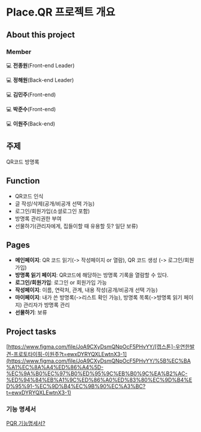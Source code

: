 # Place.QR 프로젝트 개요

## About this project

### Member

💻   **전종원**(Front-end Leader)

💻   **정해원**(Back-end Leader)

💻   **김민주**(Front-end)

💻   **박준수**(Front-end)

💻   **이원주**(Back-end)

## 주제

QR코드 방명록

## Function

- QR코드 인식
- 글 작성/삭제(공개/비공개 선택 가능)
- 로그인/회원가입(소셜로그인 포함)
- 방명록 관리권한 부여
- 선물하기(관리자에게, 집들이할 때 유용할 듯? 일단 보류)

## Pages

- **메인페이지**: QR 코드 읽기(-> 작성페이지 or 열람), QR 코드 생성 (-> 로그인/회원가입)
- **방명록 읽기 페이지**: QR코드에 해당하는 방명록 기록을 열람할 수 있다.
- **로그인/회원가입**: 로그인 or 회원가입 가능
- **작성페이지**: 이름, 연락처, 관계, 내용 작성(공개/비공개 선택 가능)
- **마이페이지**: 내가 쓴 방명록(->리스트 확인 가능), 방명록 목록(->방명록 읽기 페이지) 관리자가 방명록 관리
- **선물하기**: 보류

## Project tasks

[https://www.figma.com/file/JoA9CXyDsmQNpOcF5PHvYY/[캡스톤]-우연한발견-프로토타이핑-이원주?t=ewxDYRYQXLEwtnX3-1](https://www.figma.com/file/JoA9CXyDsmQNpOcF5PHvYY/%5B%EC%BA%A1%EC%8A%A4%ED%86%A4%5D-%EC%9A%B0%EC%97%B0%ED%95%9C%EB%B0%9C%EA%B2%AC-%ED%94%84%EB%A1%9C%ED%86%A0%ED%83%80%EC%9D%B4%ED%95%91-%EC%9D%B4%EC%9B%90%EC%A3%BC?t=ewxDYRYQXLEwtnX3-1)

### 기능 명세서

[PQR 기능명세서?](https://docs.google.com/spreadsheets/d/1FPRzyw83Bf4ojzr2xiSLX5ke7ALKfSktrH61KZ_CUAI/edit?usp=drivesdk)